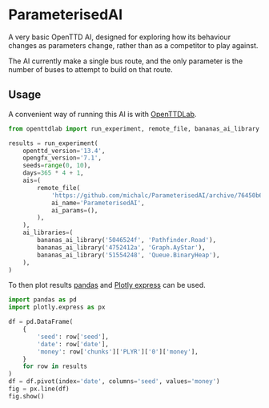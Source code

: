 # ParameterisedAI

A very basic OpenTTD AI, designed for exploring how its behaviour changes as parameters change, rather than as a competitor to play against.

The AI currently make a single bus route, and the only parameter is the number of buses to attempt to build on that route.


## Usage

A convenient way of running this AI is with [OpenTTDLab](https://github.com/michalc/OpenTTDLab).

```python
from openttdlab import run_experiment, remote_file, bananas_ai_library

results = run_experiment(
    openttd_version='13.4',
    opengfx_version='7.1',
    seeds=range(0, 10),
    days=365 * 4 + 1,
    ais=(
        remote_file(
            'https://github.com/michalc/ParameterisedAI/archive/76450b683be2d55c035e385cfc5581d961685ecb.tar.gz',
            ai_name='ParameterisedAI',
            ai_params=(),
        ),
    ),
    ai_libraries=(
        bananas_ai_library('5046524f', 'Pathfinder.Road'),
        bananas_ai_library('4752412a', 'Graph.AyStar'),
        bananas_ai_library('51554248', 'Queue.BinaryHeap'),
    ),
)
```
To then plot results [pandas](https://pandas.pydata.org/) and [Plotly express](https://plotly.com/python/plotly-express/) can be used.
```python
import pandas as pd
import plotly.express as px

df = pd.DataFrame(
    {
        'seed': row['seed'],
        'date': row['date'],
        'money': row['chunks']['PLYR']['0']['money'],
    }
    for row in results
)
df = df.pivot(index='date', columns='seed', values='money')
fig = px.line(df)
fig.show()
```
